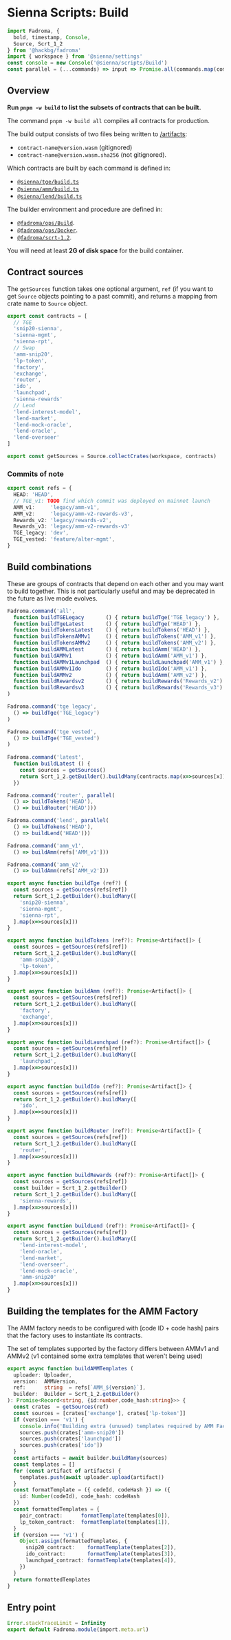# Sienna Scripts: Build

```typescript
import Fadroma, {
  bold, timestamp, Console,
  Source, Scrt_1_2
} from '@hackbg/fadroma'
import { workspace } from '@sienna/settings'
const console = new Console('@sienna/scripts/Build')
const parallel = (...commands) => input => Promise.all(commands.map(command=>command(input)))
```

## Overview

**Run `pnpm -w build` to list the subsets of contracts that can be built.**

The command `pnpm -w build all` compiles all contracts for production.

The build output consists of two files being written to [/artifacts](../artifacts):
* `contract-name@version.wasm` (gitignored)
* `contract-name@version.wasm.sha256` (not gitignored).

Which contracts are built by each command is defined in:
* [`@sienna/tge/build.ts`](../contracts/tge/build.ts')
* [`@sienna/amm/build.ts`](../contracts/amm/build.ts')
* [`@sienna/lend/build.ts`](../contracts/tge/build.ts')

The builder environment and procedure are defined in:
* [`@fadroma/ops/Build`](https://github.com/hackbg/fadroma/tree/v100/packages/ops/Build.ts).
* [`@fadroma/ops/Docker`](https://github.com/hackbg/fadroma/tree/v100/packages/ops/Docker.ts).
* [`@fadroma/scrt-1.2`](https://github.com/hackbg/fadroma/tree/v100/packages/scrt-1.2).

You will need at least **2G of disk space** for the build container.

## Contract sources

The `getSources` function takes one optional argument, `ref`
(if you want to get `Source` objects pointing to a past commit),
and returns a mapping from crate name to `Source` object.

```typescript
export const contracts = [
  // TGE
  'snip20-sienna',
  'sienna-mgmt',
  'sienna-rpt',
  // Swap
  'amm-snip20',
  'lp-token',
  'factory',
  'exchange',
  'router',
  'ido',
  'launchpad',
  'sienna-rewards'
  // Lend
  'lend-interest-model',
  'lend-market',
  'lend-mock-oracle',
  'lend-oracle',
  'lend-overseer'
]

export const getSources = Source.collectCrates(workspace, contracts)
```

### Commits of note

```typescript
export const refs = {
  HEAD: 'HEAD',
  // TGE_v1: TODO find which commit was deployed on mainnet launch
  AMM_v1:     'legacy/amm-v1',
  AMM_v2:     'legacy/amm-v2-rewards-v3',
  Rewards_v2: 'legacy/rewards-v2',
  Rewards_v3: 'legacy/amm-v2-rewards-v3'
  TGE_legacy: 'dev',
  TGE_vested: 'feature/alter-mgmt',
}
```

## Build combinations

These are groups of contracts that depend on each other
and you may want to build together. This is not particularly useful
and may be deprecated in the future as live mode evolves.

```typescript
Fadroma.command('all',
  function buildTGELegacy       () { return buildTge('TGE_legacy') },
  function buildTgeLatest       () { return buildTge('HEAD') },
  function buildTokensLatest    () { return buildTokens('HEAD') },
  function buildTokensAMMv1     () { return buildTokens('AMM_v1') },
  function buildTokensAMMv2     () { return buildTokens('AMM_v2') },
  function buildAMMLatest       () { return buildAmm('HEAD') },
  function buildAMMv1           () { return buildAmm('AMM_v1') },
  function buildAMMv1Launchpad  () { return buildLaunchpad('AMM_v1') },
  function buildAMMv1Ido        () { return buildIdo('AMM_v1') },
  function buildAMMv2           () { return buildAmm('AMM_v2') },
  function buildRewardsv2       () { return buildRewards('Rewards_v2') },
  function buildRewardsv3       () { return buildRewards('Rewards_v3') }
)

Fadroma.command('tge legacy', 
  () => buildTge('TGE_legacy')
)

Fadroma.command('tge vested', 
  () => buildTge('TGE_vested')
)
  
Fadroma.command('latest',
  function buildLatest () {
    const sources = getSources()
    return Scrt_1_2.getBuilder().buildMany(contracts.map(x=>sources[x]))
  })

Fadroma.command('router', parallel(
  () => buildTokens('HEAD'),
  () => buildRouter('HEAD')))

Fadroma.command('lend', parallel(
  () => buildTokens('HEAD'),
  () => buildLend('HEAD')))

Fadroma.command('amm_v1',
  () => buildAmm(refs['AMM_v1']))

Fadroma.command('amm_v2',
  () => buildAmm(refs['AMM_v2']))

export async function buildTge (ref?) {
  const sources = getSources(refs[ref])
  return Scrt_1_2.getBuilder().buildMany([
    'snip20-sienna',
    'sienna-mgmt',
    'sienna-rpt',
  ].map(x=>sources[x]))
}

export async function buildTokens (ref?): Promise<Artifact[]> {
  const sources = getSources(refs[ref])
  return Scrt_1_2.getBuilder().buildMany([
    'amm-snip20',
    'lp-token',
  ].map(x=>sources[x]))
}

export async function buildAmm (ref?): Promise<Artifact[]> {
  const sources = getSources(refs[ref])
  return Scrt_1_2.getBuilder().buildMany([
    'factory',
    'exchange',
  ].map(x=>sources[x]))
}

export async function buildLaunchpad (ref?): Promise<Artifact[]> {
  const sources = getSources(refs[ref])
  return Scrt_1_2.getBuilder().buildMany([
    'launchpad',
  ].map(x=>sources[x]))
}

export async function buildIdo (ref?): Promise<Artifact[]> {
  const sources = getSources(refs[ref])
  return Scrt_1_2.getBuilder().buildMany([
    'ido',
  ].map(x=>sources[x]))
}

export async function buildRouter (ref?): Promise<Artifact[]> {
  const sources = getSources(refs[ref])
  return Scrt_1_2.getBuilder().buildMany([
    'router',
  ].map(x=>sources[x]))
}

export async function buildRewards (ref?): Promise<Artifact[]> {
  const sources = getSources(refs[ref])
  const builder = Scrt_1_2.getBuilder()
  return Scrt_1_2.getBuilder().buildMany([
    'sienna-rewards',
  ].map(x=>sources[x]))
}

export async function buildLend (ref?): Promise<Artifact[]> {
  const sources = getSources(refs[ref])
  return Scrt_1_2.getBuilder().buildMany([
    'lend-interest-model',
    'lend-oracle',
    'lend-market',
    'lend-overseer',
    'lend-mock-oracle',
    'amm-snip20'
  ].map(x=>sources[x]))
}
```

## Building the templates for the AMM Factory

The AMM factory needs to be configured
with [code ID + code hash] pairs that the factory
uses to instantiate its contracts.

The set of templates supported by the factory
differs between AMMv1 and AMMv2 (v1 contained
some extra templates that weren't being used)

```typescript
export async function buildAMMTemplates (
  uploader: Uploader,
  version:  AMMVersion,
  ref:      string  = refs[`AMM_${version}`],
  builder:  Builder = Scrt_1_2.getBuilder()
): Promise<Record<string, {id:number,code_hash:string}>> {
  const crates  = getSources(ref)
  const sources = [crates['exchange'], crates['lp-token']]
  if (version === 'v1') {
    console.info('Building extra (unused) templates required by AMM Factory v1...')
    sources.push(crates['amm-snip20'])
    sources.push(crates['launchpad'])
    sources.push(crates['ido'])
  }
  const artifacts = await builder.buildMany(sources)
  const templates = []
  for (const artifact of artifacts) {
    templates.push(await uploader.upload(artifact))
  }
  const formatTemplate = ({ codeId, codeHash }) => ({
    id: Number(codeId), code_hash: codeHash
  })
  const formattedTemplates = {
    pair_contract:      formatTemplate(templates[0]),
    lp_token_contract:  formatTemplate(templates[1]),
  }
  if (version === 'v1') {
    Object.assign(formattedTemplates, {
      snip20_contract:    formatTemplate(templates[2]),
      ido_contract:       formatTemplate(templates[3]),
      launchpad_contract: formatTemplate(templates[4]),
    })
  }
  return formattedTemplates
}
```

## Entry point

```typescript
Error.stackTraceLimit = Infinity
export default Fadroma.module(import.meta.url)
```
